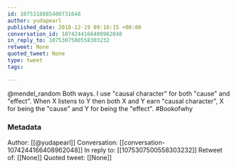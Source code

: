 ```yaml
---
id: 1075318885400731648
author: yudapearl
published_date: 2018-12-19 09:16:15 +00:00
conversation_id: 1074244166408962048
in_reply_to: 1075307500558303232
retweet: None
quoted_tweet: None
type: tweet
tags:

---
```


@mendel_random Both ways. I use "causal character" for both "cause" and "effect". When X listens to Y then both X and Y earn "causal character", X for being the "cause" and Y for being the "effect". #Bookofwhy

### Metadata

Author: [[@yudapearl]]
Conversation: [[conversation-1074244166408962048]]
In reply to: [[1075307500558303232]]
Retweet of: [[None]]
Quoted tweet: [[None]]
